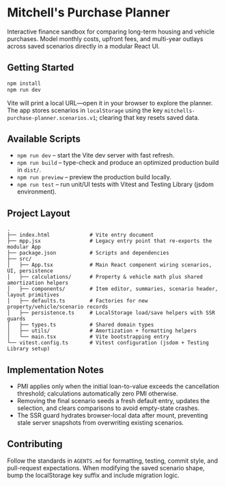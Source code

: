 # Mitchell's Purchase Planner

Interactive finance sandbox for comparing long-term housing and vehicle purchases. Model monthly costs, upfront fees, and multi-year outlays across saved scenarios directly in a modular React UI.

## Getting Started

```bash
npm install
npm run dev
```

Vite will print a local URL—open it in your browser to explore the planner. The app stores scenarios in `localStorage` using the key `mitchells-purchase-planner.scenarios.v1`; clearing that key resets saved data.

## Available Scripts

- `npm run dev` – start the Vite dev server with fast refresh.
- `npm run build` – type-check and produce an optimized production build in `dist/`.
- `npm run preview` – preview the production build locally.
- `npm run test` – run unit/UI tests with Vitest and Testing Library (jsdom environment).

## Project Layout

```
.
├── index.html             # Vite entry document
├── mpp.jsx                # Legacy entry point that re-exports the modular App
├── package.json           # Scripts and dependencies
├── src/
│   ├── App.tsx            # Main React component wiring scenarios, UI, persistence
│   ├── calculations/      # Property & vehicle math plus shared amortization helpers
│   ├── components/        # Item editor, summaries, scenario header, layout primitives
│   ├── defaults.ts        # Factories for new property/vehicle/scenario records
│   ├── persistence.ts     # LocalStorage load/save helpers with SSR guards
│   ├── types.ts           # Shared domain types
│   ├── utils/             # Amortization + formatting helpers
│   └── main.tsx           # Vite bootstrapping entry
└── vitest.config.ts       # Vitest configuration (jsdom + Testing Library setup)
```

## Implementation Notes

- PMI applies only when the initial loan-to-value exceeds the cancellation threshold; calculations automatically zero PMI otherwise.
- Removing the final scenario seeds a fresh default entry, updates the selection, and clears comparisons to avoid empty-state crashes.
- The SSR guard hydrates browser-local data after mount, preventing stale server snapshots from overwriting existing scenarios.

## Contributing

Follow the standards in `AGENTS.md` for formatting, testing, commit style, and pull-request expectations. When modifying the saved scenario shape, bump the localStorage key suffix and include migration logic.
